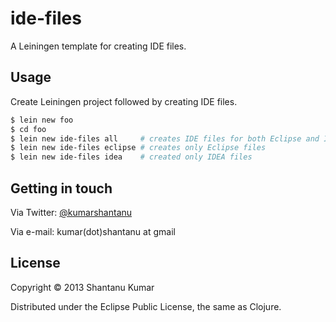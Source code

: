 # ide-files

A Leiningen template for creating IDE files.

## Usage

Create Leiningen project followed by creating IDE files.

```bash
$ lein new foo
$ cd foo
$ lein new ide-files all     # creates IDE files for both Eclipse and IDEA
$ lein new ide-files eclipse # creates only Eclipse files
$ lein new ide-files idea    # created only IDEA files
```

## Getting in touch

Via Twitter: [@kumarshantanu](https://twitter.com/kumarshantanu)

Via e-mail: kumar(dot)shantanu at gmail

## License

Copyright © 2013 Shantanu Kumar

Distributed under the Eclipse Public License, the same as Clojure.

